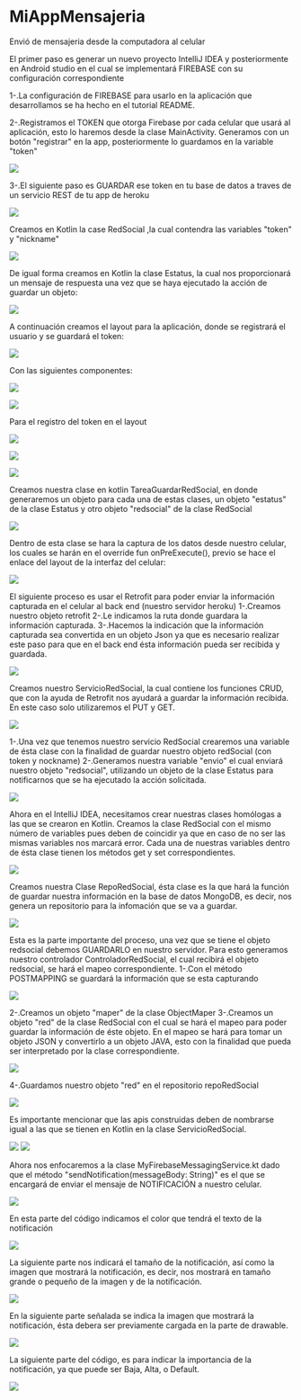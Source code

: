 # MiAppMensajeria
Envió de mensajeria desde la computadora al celular

El primer paso es generar un nuevo proyecto IntelliJ IDEA y posteriormente en Android studio en el cual se implementará FIREBASE con su configuración correspondiente

1-.La configuración de FIREBASE para usarlo en la aplicación que desarrollamos se ha hecho en el tutorial README.

2-.Registramos el TOKEN  que otorga Firebase por cada celular que usará al aplicación, esto lo haremos desde la clase MainActivity.
Generamos con un botón "registrar" en la app, posteriormente lo guardamos en la variable "token" 

![](.TUTORIAL_images/37f92ee9.png)

3-.El siguiente paso es GUARDAR ese token en tu base de datos a traves de un servicio REST de tu app de heroku

![](.TUTORIAL_images/75603f6f.png)

Creamos en Kotlin la case RedSocial ,la cual contendra las variables "token" y "nickname"

![](.TUTORIAL_images/3cc8e859.png)

De igual forma creamos en Kotlin la clase Estatus, la cual nos proporcionará un mensaje de respuesta una vez que se haya ejecutado la acción de guardar un objeto:

![](.TUTORIAL_images/11b9db5d.png)

A continuación creamos el layout para la aplicación, donde se registrará el usuario y se guardará el token:

![](.TUTORIAL_images/039ce701.png)

Con las siguientes componentes:

![](.TUTORIAL_images/8c42b75e.png)

![](.TUTORIAL_images/025410ac.png)

Para el registro del token en el layout

![](.TUTORIAL_images/3f9b0236.png)

![](.TUTORIAL_images/80c2fb4c.png)

![](.TUTORIAL_images/55344590.png)

Creamos nuestra clase en kotlin TareaGuardarRedSocial, en donde generaremos un objeto para cada una de estas clases, un objeto "estatus" de la clase Estatus y otro objeto "redsocial" de la clase RedSocial

![](.TUTORIAL_images/f40726c7.png)

Dentro de esta clase se hara la captura de los datos desde nuestro celular, los cuales se harán en el override fun onPreExecute(), previo se hace el enlace del layout de la interfaz del celular:

![](.TUTORIAL_images/e4746b6a.png)



El siguiente proceso es usar el Retrofit para poder enviar la información capturada en el celular al back end (nuestro servidor heroku)
1-.Creamos nuestro objeto retrofit
2-.Le indicamos la ruta donde guardara la información capturada.
3-.Hacemos la indicación que la información capturada sea convertida en un objeto Json ya que es necesario realizar este paso para que en el back end ésta información
pueda ser recibida y guardada.

![](.TUTORIAL_images/cce33fbd.png)

Creamos nuestro ServicioRedSocial, la cual contiene los funciones CRUD, que con la ayuda de Retrofit nos ayudará a guardar la información recibida.
En este caso solo utilizaremos el PUT y GET.

![](.TUTORIAL_images/323d3382.png)

1-.Una vez que tenemos nuestro servicio RedSocial crearemos una variable de ésta clase con la finalidad de guardar nuestro objeto redSocial (con token y nockname)
2-.Generamos nuestra variable "envio" el cual enviará nuestro objeto "redsocial", utilizando un objeto de la clase Estatus para notificarnos que se ha ejecutado la acción solicitada.


![](.TUTORIAL_images/f3c82fd9.png)


Ahora en el IntelliJ IDEA, necesitamos crear nuestras clases homólogas a las que se crearon en Kotlin.
Creamos la clase RedSocial con el mismo número de variables pues deben de coincidir ya que en caso de no ser las mismas variables nos marcará error.
Cada una de nuestras variables dentro de ésta clase tienen los métodos get y set correspondientes.

![](.TUTORIAL_images/f2181717.png)

Creamos nuestra Clase RepoRedSocial, ésta clase es la que hará la función de guardar nuestra información en la base de datos MongoDB, es decir, nos genera un repositorio 
para la infomación que se va a guardar.

![](.TUTORIAL_images/bb4a3237.png)

Esta es la parte importante del proceso, una vez que se tiene el objeto redsocial debemos GUARDARLO en nuestro servidor.
Para esto generamos nuestro controlador ControladorRedSocial, el cual recibirá el objeto redsocial, se hará el mapeo correspondiente.
1-.Con el método POSTMAPPING se guardará la información que se esta capturando 

![](.TUTORIAL_images/8c59b29b.png)

2-.Creamos un objeto "maper" de la clase ObjectMaper 
3-.Creamos un objeto "red" de la clase RedSocial con el cual se hará el mapeo para poder guardar la información de éste objeto.
En el mapeo se hará para tomar un objeto JSON y convertirlo a un objeto JAVA, esto con la finalidad que pueda ser interpretado por la clase correspondiente.


![](.TUTORIAL_images/385b7237.png)
    
4-.Guardamos nuestro objeto "red" en el repositorio repoRedSocial

![](.TUTORIAL_images/6d0f8846.png)

Es importante mencionar que las apis construidas deben de nombrarse igual a las que se tienen en Kotlin en la clase ServicioRedSocial.

![](.TUTORIAL_images/c67c3d61.png)
![](.TUTORIAL_images/e01655ee.png)

Ahora nos enfocaremos a la clase MyFirebaseMessagingService.kt dado que el método "sendNotification(messageBody: String)" es el que se encargará
de enviar el mensaje de NOTIFICACIÓN a nuestro celular.

![](.TUTORIAL_images/7b6c65ec.png)

En esta parte del código indicamos el color que tendrá el texto de la notificación

![](.TUTORIAL_images/7204d191.png)

La siguiente parte nos indicará el tamaño de la notificación, así como la imagen que mostrará la notificación, es decir, nos mostrará en tamaño grande o pequeño de la imagen y de la notificación.

![](.TUTORIAL_images/61f81bfa.png)

En la siguiente parte señalada se indica la imagen que mostrará la notificación, ésta debera ser previamente cargada en la parte de drawable.

![](.TUTORIAL_images/9ee9e830.png)

La siguiente parte del código, es para indicar la importancia de la notificación, ya que puede ser Baja, Alta, o Default.

![](.TUTORIAL_images/c5a3e18e.png)











